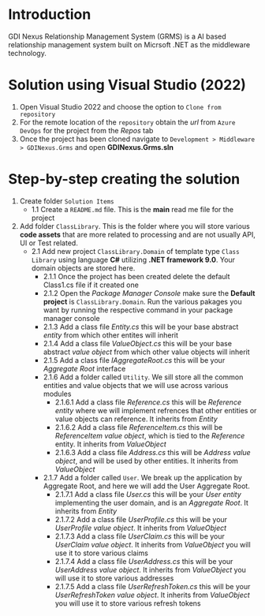# Introduction 
GDI Nexus Relationship Management System (GRMS) is a AI based relationship management system built on Micrsoft .NET as the middleware technology.

# Solution using Visual Studio (2022) 
1. Open Visual Studio 2022 and choose the option to `Clone from repository`
2. For the remote location of the `repository` obtain the _url_ from `Azure DevOps` for the project from the _Repos_ tab
3. Once the project has been cloned navigate to `Development > Middleware > GDINexus.Grms` and open **GDINexus.Grms.sln**

# Step-by-step creating the solution
1. Create folder `Solution Items` 
	+ 1.1 Create a `README.md` file. This is the **main** read me file for the project  
2. Add folder `ClassLibrary`. This is the folder where you will store various **code assets** that are more related to processing and are not usually API, UI or Test related. 
	+ 2.1 Add new project `ClassLibrary.Domain` of template type `Class Library` using language **C#** utilizing **.NET framework 9.0**. Your domain objects are stored here. 
		+ 2.1.1 Once the project has been created delete the default Class1.cs file if it created one
		+ 2.1.2 Open the _Package Manager Console_ make sure the **Default project** is `ClassLibrary.Domain`. Run the various pakages you want by running the respective command in your package manager console
		+ 2.1.3 Add a class file *Entity.cs* this will be your base abstract _entity_ from which other entites will inherit 
		+ 2.1.4 Add a class file *ValueObject.cs* this will be your base abstract _value object_ from which other value objects will inherit 
		+ 2.1.5 Add a class file *IAggregateRoot.cs* this will be your _Aggregate Root_ interface
		+ 2.1.6 Add a folder called `Utility`. We sill store all the common entities and value objects that we will use across various modules
			+ 2.1.6.1 Add a class file *Reference.cs* this will be _Reference entity_ where we will implement refrences that other entities or value objects can reference. It inherits from *Entity*
			+ 2.1.6.2 Add a class file *ReferenceItem.cs* this will be _ReferenceItem value object_, which is tied to the _Reference_ entity.  It inherits from *ValueObject* 
			+ 2.1.6.3 Add a class file *Address.cs* this will be _Address value object_, and will be used by other entities. It inherits from *ValueObject*
		+ 2.1.7 Add a folder called `User`. We break up the application by Aggregate Root, and here we will add the User Aggregate Root. 
			+ 2.1.7.1 Add a class file *User.cs* this will be your _User entity_ implementing the user domain, and is an *Aggregate Root*. It inherits from *Entity*
			+ 2.1.7.2 Add a class file *UserProfile.cs* this will be your _UserProfile value object_. It inherits from *ValueObject*
			+ 2.1.7.3 Add a class file *UserClaim.cs* this will be your _UserClaim value object_. It inherits from *ValueObject* you will use it to store various claims
			+ 2.1.7.4 Add a class file *UserAddress.cs* this will be your _UserAddress value object_. It inherits from *ValueObject* you will use it to store various addresses
			+ 2.1.7.5 Add a class file *UserRefreshToken.cs* this will be your _UserRefreshToken  value object_. It inherits from *ValueObject* you will use it to store various refresh tokens
	